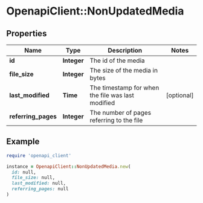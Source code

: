 # OpenapiClient::NonUpdatedMedia

## Properties

| Name | Type | Description | Notes |
| ---- | ---- | ----------- | ----- |
| **id** | **Integer** | The id of the media |  |
| **file_size** | **Integer** | The size of the media in bytes |  |
| **last_modified** | **Time** | The timestamp for when the file was last modified | [optional] |
| **referring_pages** | **Integer** | The number of pages referring to the file |  |

## Example

```ruby
require 'openapi_client'

instance = OpenapiClient::NonUpdatedMedia.new(
  id: null,
  file_size: null,
  last_modified: null,
  referring_pages: null
)
```

